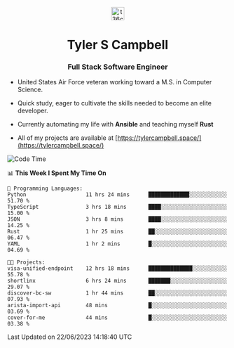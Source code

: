 <p align="center">
<a href="https://www.linkedin.com/in/t36campbell" target="blank"><img align="center" src="https://ik.imagekit.io/t36campbell/Portfolio/linkedin.png.original_m8bbGgPh6.png" alt="t36campbell" height="30" width="30" /></a>
</p>
<h1 align="center">Tyler S Campbell</h1>
<h3 align="center">Full Stack Software Engineer</h3>

* United States Air Force veteran working toward a M.S. in Computer Science.

* Quick study, eager to cultivate the skills needed to become an elite developer.

* Currently automating my life with **Ansible** and teaching myself **Rust**

* All of my projects are available at [https://tylercampbell.space/](https://tylercampbell.space/)

<!--START_SECTION:waka-->
![Code Time](http://img.shields.io/badge/Code%20Time-2%2C587%20hrs%2057%20mins-blue)

📊 **This Week I Spent My Time On** 

```text
💬 Programming Languages: 
Python                   11 hrs 24 mins      █████████████░░░░░░░░░░░░   51.70 % 
TypeScript               3 hrs 18 mins       ████░░░░░░░░░░░░░░░░░░░░░   15.00 % 
JSON                     3 hrs 8 mins        ████░░░░░░░░░░░░░░░░░░░░░   14.25 % 
Rust                     1 hr 25 mins        ██░░░░░░░░░░░░░░░░░░░░░░░   06.47 % 
YAML                     1 hr 2 mins         █░░░░░░░░░░░░░░░░░░░░░░░░   04.69 % 

🐱‍💻 Projects: 
visa-unified-endpoint    12 hrs 18 mins      ██████████████░░░░░░░░░░░   55.78 % 
shortlinx                6 hrs 24 mins       ███████░░░░░░░░░░░░░░░░░░   29.07 % 
discover-bc-sw           1 hr 44 mins        ██░░░░░░░░░░░░░░░░░░░░░░░   07.93 % 
arista-import-api        48 mins             █░░░░░░░░░░░░░░░░░░░░░░░░   03.69 % 
cover-for-me             44 mins             █░░░░░░░░░░░░░░░░░░░░░░░░   03.38 % 
```


 Last Updated on 22/06/2023 14:18:40 UTC
<!--END_SECTION:waka-->

